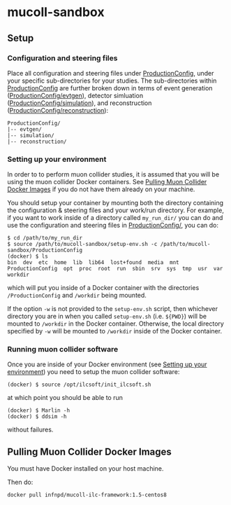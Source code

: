 # mucoll-sandbox

## Setup

### Configuration and steering files
Place all configuration and steering files under [ProductionConfig](ProductionConfig),
under your specific sub-directories for your studies.
The sub-directories within [ProductionConfig](ProductionConfig)
are further broken down in terms of event generation ([ProductionConfig/evtgen](ProductionConfig/evtgen)),
detector simluation ([ProductionConfig/simulation](ProductionConfig/simulation)),
and reconstruction ([ProductionConfig/reconstruction](ProductionConfig/reconstruction)):
```
ProductionConfig/
|-- evtgen/
|-- simulation/
|-- reconstruction/
```

### Setting up your environment

In order to to perform muon collider studies, it is assumed that
you will be using the muon collider Docker containers.
See [Pulling Muon Collider Docker Images](#pulling-muon-collider-docker-images)
if you do not have them already on your machine.

You should setup your container by mounting both the directory
containing the configuration & steering files and
your work/run directory. For example, if you want to work
inside of a directory called `my_run_dir/` you can do and use
the configuration and steering files in [ProductionConfig/](ProductionConfig/),
you can do:

```
$ cd /path/to/my_run_dir
$ source /path/to/mucoll-sandbox/setup-env.sh -c /path/to/mucoll-sandbox/ProductionConfig
(docker) $ ls
bin  dev  etc  home  lib  lib64  lost+found  media  mnt  ProductionConfig  opt  proc  root  run  sbin  srv  sys  tmp  usr  var  workdir
```
which will put you inside of a Docker container with the directories `/ProductionConfig`
and `/workdir` being mounted.

If the option `-w` is not provided to the `setup-env.sh` script, then whichever directory you are in
when you called `setup-env.sh` (i.e. `${PWD}`) will be mounted to `/workdir` in the Docker container.
Otherwise, the local directory specified by `-w` will be mounted to `/workdir` inside of the Docker container.

### Running muon collider software

Once you are inside of your Docker environment (see [Setting up your environment](#setting-up-your-environment))
you need to setup the muon collider software:

```
(docker) $ source /opt/ilcsoft/init_ilcsoft.sh
```
at which point you should be able to run
```
(docker) $ Marlin -h
(docker) $ ddsim -h
```
without failures.

## Pulling Muon Collider Docker Images

You must have Docker installed on your host machine.

Then do:
```
docker pull infnpd/mucoll-ilc-framework:1.5-centos8
```
